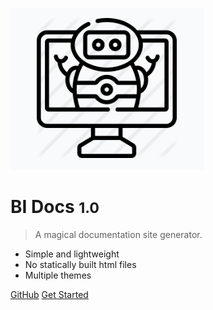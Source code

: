 ![logo](_media/robot.png)

# BI Docs <small>1.0</small>

> A magical documentation site generator.

- Simple and lightweight
- No statically built html files
- Multiple themes

[GitHub](https://github.com/ANTGOMEZ/bi-docs/)
[Get Started](index.html)